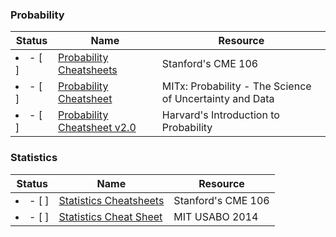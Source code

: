 ### Probability
| Status | Name | Resource |
| ---|---|---|
| <li>- [ ] </li> | [Probability Cheatsheets](https://github.com/lc4695/CheatSheet/blob/main/Probability-and-Statistics/Probability%20Cheatsheets.pdf) | Stanford's CME 106
| <li>- [ ] </li> | [Probability Cheatsheet](https://github.com/lc4695/CheatSheet/blob/main/Probability-and-Statistics/Probability%20Cheatsheet.pdf) | MITx: Probability - The Science of Uncertainty and Data
| <li>- [ ] </li> | [Probability Cheatsheet v2.0](https://github.com/lc4695/CheatSheet/blob/main/Probability-and-Statistics/Probability%20Cheatsheet%20v2.0.pdf) | Harvard's Introduction to Probability

### Statistics
| Status | Name | Resource |
| ---|---|---|
| <li>- [ ] </li> | [Statistics Cheatsheets](https://github.com/lc4695/CheatSheet/blob/main/Probability-and-Statistics/Statistics%20Cheatsheets.pdf) | Stanford's CME 106
| <li>- [ ] </li> | [Statistics Cheat Sheet](https://github.com/lc4695/CheatSheet/blob/main/Probability-and-Statistics/Statistics%20Cheat%20Sheet.pdf) | MIT USABO 2014

